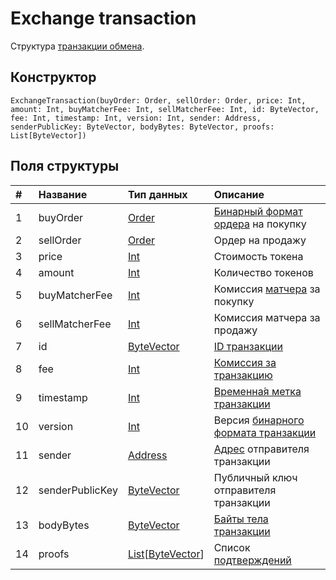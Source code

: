 # Exchange transaction

Структура [транзакции обмена](/blockchain/transaction-type/exchange-transaction.md).

## Конструктор

``` ride
ExchangeTransaction(buyOrder: Order, sellOrder: Order, price: Int, amount: Int, buyMatcherFee: Int, sellMatcherFee: Int, id: ByteVector, fee: Int, timestamp: Int, version: Int, sender: Address, senderPublicKey: ByteVector, bodyBytes: ByteVector, proofs: List[ByteVector])
```

## Поля структуры

| # | Название | Тип данных | Описание |
| :--- | :--- | :--- | :--- |
| 1 | buyOrder | [Order](/ride/structures/common-structures/order.md) | [Бинарный формат ордера](/blockchain/binary-format/transaction-binary-format.md) на покупку |
| 2 | sellOrder | [Order](/ride/structures/common-structures/order.md) | Ордер на продажу |
| 3 | price | [Int](/ride/data-types/int.md) | Стоимость токена |
| 4 | amount | [Int](/ride/data-types/int.md) | Количество токенов |
| 5 | buyMatcherFee | [Int](/ride/data-types/int.md) | Комиссия [матчера](/waves-node/extensions/matcher.md) за покупку |
| 6 | sellMatcherFee | [Int](/ride/data-types/int.md) | Комиссия матчера за продажу |
| 7 | id | [ByteVector](/ride/data-types/byte-vector.md) | [ID транзакции](/blockchain/transaction/transaction-id.md) |
| 8 | fee | [Int](/ride/data-types/int.md) | [Комиссия за транзакцию](/blockchain/transaction-fee.md) |
| 9 | timestamp | [Int](/ride/data-types/int.md) | [Временна́я метка транзакции](blockchain/transaction/transaction-timestamp.md) |
| 10 | version | [Int](/ride/data-types/int.md) | Версия [бинарного формата транзакции](/blockchain/binary-format/transaction-binary-format.md) |
| 11 | sender | [Address](/ride/structures/common-structures/address.md) | [Адрес](/blockchain/address.md) отправителя транзакции |
| 12 | senderPublicKey | [ByteVector](/ride/data-types/byte-vector.md) | Публичный ключ отправителя транзакции |
| 13 | bodyBytes | [ByteVector](/ride/data-types/byte-vector.md) | [Байты тела транзакции](/blockchain/transaction/transaction-body-bytes.md) |
| 14 | proofs | [List](/ride/data-types/list.md)[[ByteVector](/ride/data-types/byte-vector.md)] | Список [подтверждений](/blockchain/transaction-proof.md) |
